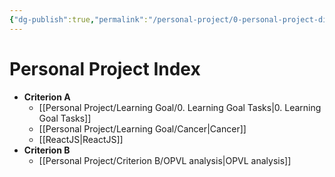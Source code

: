 ```yaml
---
{"dg-publish":true,"permalink":"/personal-project/0-personal-project-directory/","dgHomeLink":true,"dgPassFrontmatter":true}
---
```


# Personal Project Index
- **Criterion A**
	- [[Personal Project/Learning Goal/0. Learning Goal Tasks|0. Learning Goal Tasks]]
	- [[Personal Project/Learning Goal/Cancer|Cancer]]
	- [[ReactJS|ReactJS]]
- **Criterion B**
	- [[Personal Project/Criterion B/OPVL analysis|OPVL analysis]]